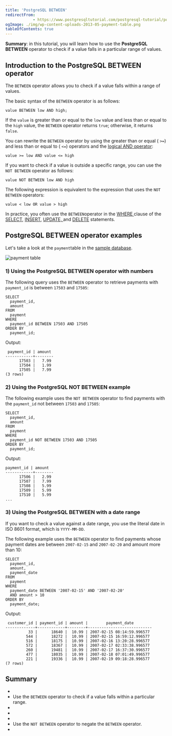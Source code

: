 ```yaml
---
title: 'PostgreSQL BETWEEN'
redirectFrom: 
            - https://www.postgresqltutorial.com/postgresql-tutorial/postgresql-between/
ogImage: ./img/wp-content-uploads-2013-05-payment-table.png
tableOfContents: true
---
```



**Summary**: in this tutorial, you will learn how to use the **PostgreSQL BETWEEN** operator to check if a value falls in a particular range of values.





## Introduction to the PostgreSQL BETWEEN operator





The `BETWEEN` operator allows you to check if a value falls within a range of values.





The basic syntax of the `BETWEEN` operator is as follows:





```
value BETWEEN low AND high;
```





If the `value` is greater than or equal to the `low` value and less than or equal to the `high` value, the `BETWEEN` operator returns `true`; otherwise, it returns `false`.





You can rewrite the `BETWEEN` operator by using the greater than or equal ( `>=`) and less than or equal to ( `<=`) operators and the [logical AND operator](https://www.postgresqltutorial.com/postgresql-tutorial/postgresql-and/):





```
value >= low AND value <= high
```





If you want to check if a value is outside a specific range, you can use the `NOT BETWEEN` operator as follows:





```
value NOT BETWEEN low AND high
```





The following expression is equivalent to the expression that uses the `NOT BETWEEN` operators:





```
value < low OR value > high
```





In practice, you often use the `BETWEEN`operator in the [WHERE ](https://www.postgresqltutorial.com/postgresql-tutorial/postgresql-where/ "PostgreSQL WHERE")clause of the [SELECT](https://www.postgresqltutorial.com/postgresql-tutorial/postgresql-select/ "PostgreSQL SELECT"), [INSERT](https://www.postgresqltutorial.com/postgresql-tutorial/postgresql-insert/), [UPDATE, ](https://www.postgresqltutorial.com/postgresql-tutorial/postgresql-update/)and [DELETE](https://www.postgresqltutorial.com/postgresql-tutorial/postgresql-delete/) statements.





## PostgreSQL BETWEEN operator examples





Let's take a look at the `payment`table in the [sample database](https://www.postgresqltutorial.com/postgresql-getting-started/postgresql-sample-database/ "PostgreSQL Sample Database").





![payment table](./img/wp-content-uploads-2013-05-payment-table.png)





### 1) Using the PostgreSQL BETWEEN operator with numbers





The following query uses the `BETWEEN` operator to retrieve payments with `payment_id` is between `17503` and `17505`:





```
SELECT
  payment_id,
  amount
FROM
  payment
WHERE
  payment_id BETWEEN 17503 AND 17505
ORDER BY
  payment_id;
```





Output:





```
 payment_id | amount
------------+--------
      17503 |   7.99
      17504 |   1.99
      17505 |   7.99
(3 rows)
```





### 2) Using the PostgreSQL NOT BETWEEN example





The following example uses the `NOT BETWEEN` operator to find payments with the `payment_id` not between `17503` and `17505`:





```
SELECT
  payment_id,
  amount
FROM
  payment
WHERE
  payment_id NOT BETWEEN 17503 AND 17505
ORDER BY
  payment_id;
```





Output:





```
payment_id | amount
------------+--------
      17506 |   2.99
      17507 |   7.99
      17508 |   5.99
      17509 |   5.99
      17510 |   5.99
...
```





### 3) Using the PostgreSQL BETWEEN with a date range





If you want to check a value against a date range, you use the literal date in ISO 8601 format, which is `YYYY-MM-DD`.





The following example uses the `BETWEEN` operator to find payments whose payment dates are between `2007-02-15` and `2007-02-20` and amount more than 10:





```
SELECT
  payment_id,
  amount,
  payment_date
FROM
  payment
WHERE
  payment_date BETWEEN '2007-02-15' AND '2007-02-20'
  AND amount > 10
ORDER BY
  payment_date;
```





Output:





```
 customer_id | payment_id | amount |        payment_date
-------------+------------+--------+----------------------------
          33 |      18640 |  10.99 | 2007-02-15 08:14:59.996577
         544 |      18272 |  10.99 | 2007-02-15 16:59:12.996577
         516 |      18175 |  10.99 | 2007-02-16 13:20:28.996577
         572 |      18367 |  10.99 | 2007-02-17 02:33:38.996577
         260 |      19481 |  10.99 | 2007-02-17 16:37:30.996577
         477 |      18035 |  10.99 | 2007-02-18 07:01:49.996577
         221 |      19336 |  10.99 | 2007-02-19 09:18:28.996577
(7 rows)
```





## Summary





- 
- Use the `BETWEEN` operator to check if a value falls within a particular range.
- 
-
- 
- Use the `NOT BETWEEN` operator to negate the `BETWEEN` operator.
- 


